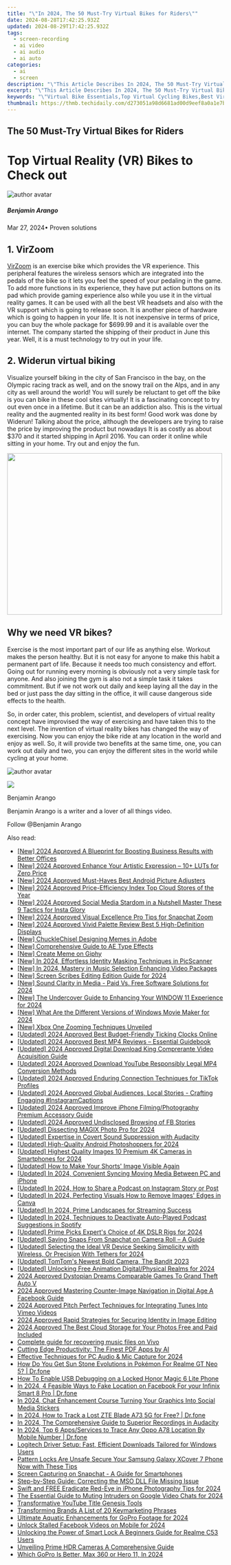 ```yaml
---
title: "\"In 2024, The 50 Must-Try Virtual Bikes for Riders\""
date: 2024-08-28T17:42:25.932Z
updated: 2024-08-29T17:42:25.932Z
tags: 
  - screen-recording
  - ai video
  - ai audio
  - ai auto
categories: 
  - ai
  - screen
description: "\"This Article Describes In 2024, The 50 Must-Try Virtual Bikes for Riders\""
excerpt: "\"This Article Describes In 2024, The 50 Must-Try Virtual Bikes for Riders\""
keywords: "\"Virtual Bike Essentials,Top Virtual Cycling Bikes,Best Virtual Bike Options,Virtual Cycling Adventure,Virtual Bike Experience List,Key Virtual Rider Bikes,Must-Try Virtual Cycles\""
thumbnail: https://thmb.techidaily.com/d273051a98d6681ad00d9eef8a0a1e7b14cf2a7e1a69ef55a0c0753824f4548a.jpg
---
```


## The 50 Must-Try Virtual Bikes for Riders

# Top Virtual Reality (VR) Bikes to Check out

![author avatar](https://images.wondershare.com/filmora/article-images/benjamin-arango-author.jpg)

##### Benjamin Arango

 Mar 27, 2024• Proven solutions

## 1\. VirZoom

[VirZoom](https://virzoom.com/) is an exercise bike which provides the VR experience. This peripheral features the wireless sensors which are integrated into the pedals of the bike so it lets you feel the speed of your pedaling in the game. To add more functions in its experience, they have put action buttons on its pad which provide gaming experience also while you use it in the virtual reality games. It can be used with all the best VR headsets and also with the VR support which is going to release soon. It is another piece of hardware which is going to happen in your life. It is not inexpensive in terms of price, you can buy the whole package for $699.99 and it is available over the internet. The company started the shipping of their product in June this year. Well, it is a must technology to try out in your life.

## 2\. Widerun virtual biking

Visualize yourself biking in the city of San Francisco in the bay, on the Olympic racing track as well, and on the snowy trail on the Alps, and in any city as well around the world! You will surely be reluctant to get off the bike is you can bike in these cool sites virtually! It is a fascinating concept to try out even once in a lifetime. But it can be an addiction also. This is the virtual reality and the augmented reality in its best form! Good work was done by Widerun! Talking about the price, although the developers are trying to raise the price by improving the product but nowadays It is as costly as about $370 and it started shipping in April 2016\. You can order it online while sitting in your home. Try out and enjoy the fun.

<!-- affiliate ads begin -->
<a href="https://electronicx.pxf.io/c/5597632/1872456/14483" target="_top" id="1872456"><img src="//a.impactradius-go.com/display-ad/14483-1872456" border="0" alt="" width="500" height="375"/></a><img height="0" width="0" src="https://imp.pxf.io/i/5597632/1872456/14483" style="position:absolute;visibility:hidden;" border="0" />
<!-- affiliate ads end -->
## Why we need VR bikes?

Exercise is the most important part of our life as anything else. Workout makes the person healthy. But it is not easy for anyone to make this habit a permanent part of life. Because it needs too much consistency and effort. Going out for running every morning is obviously not a very simple task for anyone. And also joining the gym is also not a simple task it takes commitment. But if we not work out daily and keep laying all the day in the bed or just pass the day sitting in the office, it will cause dangerous side effects to the health.

So, in order cater, this problem, scientist, and developers of virtual reality concept have improvised the way of exercising and have taken this to the next level. The invention of virtual reality bikes has changed the way of exercising. Now you can enjoy the bike ride at any location in the world and enjoy as well. So, it will provide two benefits at the same time, one, you can work out daily and two, you can enjoy the different sites in the world while cycling at your home.

![author avatar](https://images.wondershare.com/filmora/article-images/benjamin-arango-author.jpg)

<!-- affiliate ads begin -->
<a href="https://secure.2checkout.com/order/checkout.php?PRODS=3851655&QTY=1&AFFILIATE=108875&CART=1"><img src="http://www.aiseesoft.com/avangate/30p/banner.jpg" border="0"></a>
<!-- affiliate ads end -->
Benjamin Arango

Benjamin Arango is a writer and a lover of all things video.

Follow @Benjamin Arango


<ins class="adsbygoogle"
     style="display:block"
     data-ad-format="autorelaxed"
     data-ad-client="ca-pub-7571918770474297"
     data-ad-slot="1223367746"></ins>



<ins class="adsbygoogle"
     style="display:block"
     data-ad-client="ca-pub-7571918770474297"
     data-ad-slot="8358498916"
     data-ad-format="auto"
     data-full-width-responsive="true"></ins>


<span class="atpl-alsoreadstyle">Also read:</span>
<div><ul>
<li><a href="https://fox-http.techidaily.com/new-2024-approved-a-blueprint-for-boosting-business-results-with-better-offices/"><u>[New] 2024 Approved  A Blueprint for Boosting Business Results with Better Offices</u></a></li>
<li><a href="https://fox-http.techidaily.com/new-2024-approved-enhance-your-artistic-expression-10plus-luts-for-zero-price/"><u>[New] 2024 Approved  Enhance Your Artistic Expression – 10+ LUTs for Zero Price</u></a></li>
<li><a href="https://fox-http.techidaily.com/new-2024-approved-must-haves-best-android-picture-adjusters/"><u>[New] 2024 Approved  Must-Haves  Best Android Picture Adjusters</u></a></li>
<li><a href="https://fox-http.techidaily.com/new-2024-approved-price-efficiency-index-top-cloud-stores-of-the-year/"><u>[New] 2024 Approved  Price-Efficiency Index  Top Cloud Stores of the Year</u></a></li>
<li><a href="https://fox-http.techidaily.com/new-2024-approved-social-media-stardom-in-a-nutshell-master-these-9-tactics-for-insta-glory/"><u>[New] 2024 Approved  Social Media Stardom in a Nutshell  Master These 9 Tactics for Insta Glory</u></a></li>
<li><a href="https://fox-http.techidaily.com/new-2024-approved-visual-excellence-pro-tips-for-snapchat-zoom/"><u>[New] 2024 Approved  Visual Excellence  Pro Tips for Snapchat Zoom</u></a></li>
<li><a href="https://fox-http.techidaily.com/new-2024-approved-vivid-palette-review-best-5-high-definition-displays/"><u>[New] 2024 Approved  Vivid Palette Review  Best 5 High-Definition Displays</u></a></li>
<li><a href="https://fox-http.techidaily.com/new-chucklechisel-designing-memes-in-adobe/"><u>[New] ChuckleChisel  Designing Memes in Adobe</u></a></li>
<li><a href="https://fox-http.techidaily.com/new-comprehensive-guide-to-ae-type-effects/"><u>[New] Comprehensive Guide to AE Type Effects</u></a></li>
<li><a href="https://fox-links.techidaily.com/new-create-meme-on-giphy/"><u>[New] Create Meme on Giphy</u></a></li>
<li><a href="https://fox-http.techidaily.com/new-in-2024-effortless-identity-masking-techniques-in-picscanner/"><u>[New] In 2024, Effortless Identity Masking Techniques in PicScanner</u></a></li>
<li><a href="https://fox-http.techidaily.com/new-in-2024-mastery-in-music-selection-enhancing-video-packages/"><u>[New] In 2024, Mastery in Music Selection  Enhancing Video Packages</u></a></li>
<li><a href="https://fox-http.techidaily.com/new-screen-scribes-editing-edition-guide-for-2024/"><u>[New] Screen Scribes  Editing Edition Guide for 2024</u></a></li>
<li><a href="https://screen-mirroring-recording.techidaily.com/new-sound-clarity-in-media-paid-vs-free-software-solutions-for-2024/"><u>[New] Sound Clarity in Media - Paid Vs. Free Software Solutions for 2024</u></a></li>
<li><a href="https://fox-http.techidaily.com/new-the-undercover-guide-to-enhancing-your-window-11-experience-for-2024/"><u>[New] The Undercover Guide to Enhancing Your WINDOW 11 Experience for 2024</u></a></li>
<li><a href="https://fox-http.techidaily.com/new-what-are-the-different-versions-of-windows-movie-maker-for-2024/"><u>[New] What Are the Different Versions of Windows Movie Maker for 2024</u></a></li>
<li><a href="https://fox-http.techidaily.com/new-xbox-one-zooming-techniques-unveiled/"><u>[New] Xbox One Zooming Techniques Unveiled</u></a></li>
<li><a href="https://fox-http.techidaily.com/updated-2024-approved-best-budget-friendly-ticking-clocks-online/"><u>[Updated] 2024 Approved  Best Budget-Friendly Ticking Clocks Online</u></a></li>
<li><a href="https://fox-http.techidaily.com/updated-2024-approved-best-mp4-reviews-essential-guidebook/"><u>[Updated] 2024 Approved  Best MP4 Reviews – Essential Guidebook</u></a></li>
<li><a href="https://facebook-record-videos.techidaily.com/updated-2024-approved-digital-download-king-comprerante-video-acquisition-guide/"><u>[Updated] 2024 Approved  Digital Download King  Comprerante Video Acquisition Guide</u></a></li>
<li><a href="https://facebook-record-videos.techidaily.com/updated-2024-approved-download-youtube-responsibly-legal-mp4-conversion-methods/"><u>[Updated] 2024 Approved  Download YouTube Responsibly  Legal MP4 Conversion Methods</u></a></li>
<li><a href="https://fox-http.techidaily.com/updated-2024-approved-enduring-connection-techniques-for-tiktok-profiles/"><u>[Updated] 2024 Approved  Enduring Connection Techniques for TikTok Profiles</u></a></li>
<li><a href="https://instagram-video-recordings.techidaily.com/updated-2024-approved-global-audiences-local-stories-crafting-engaging-instagramcaptions/"><u>[Updated] 2024 Approved  Global Audiences, Local Stories - Crafting Engaging #InstagramCaptions</u></a></li>
<li><a href="https://fox-http.techidaily.com/updated-2024-approved-improve-iphone-filmingphotography-premium-accessory-guide/"><u>[Updated] 2024 Approved  Improve iPhone Filming/Photography  Premium Accessory Guide</u></a></li>
<li><a href="https://facebook-video-recording.techidaily.com/updated-2024-approved-undisclosed-browsing-of-fb-stories/"><u>[Updated] 2024 Approved  Undisclosed Browsing of FB Stories</u></a></li>
<li><a href="https://fox-http.techidaily.com/updated-dissecting-magix-photo-pro-for-2024/"><u>[Updated] Dissecting MAGIX Photo Pro for 2024</u></a></li>
<li><a href="https://some-techniques.techidaily.com/updated-expertise-in-covert-sound-suppression-with-audacity/"><u>[Updated] Expertise in Covert Sound Suppression with Audacity</u></a></li>
<li><a href="https://fox-http.techidaily.com/updated-high-quality-android-photoshoppers-for-2024/"><u>[Updated] High-Quality Android Photoshoppers for 2024</u></a></li>
<li><a href="https://fox-http.techidaily.com/updated-highest-quality-images-10-premium-4k-cameras-in-smartphones-for-2024/"><u>[Updated] Highest Quality Images  10 Premium 4K Cameras in Smartphones for 2024</u></a></li>
<li><a href="https://facebook-video-share.techidaily.com/updated-how-to-make-your-shorts-image-visible-again/"><u>[Updated] How to Make Your Shorts' Image Visible Again</u></a></li>
<li><a href="https://fox-http.techidaily.com/updated-in-2024-convenient-syncing-moving-media-between-pc-and-iphone/"><u>[Updated] In 2024, Convenient Syncing  Moving Media Between PC and iPhone</u></a></li>
<li><a href="https://fox-http.techidaily.com/updated-in-2024-how-to-share-a-podcast-on-instagram-story-or-post/"><u>[Updated] In 2024, How to Share a Podcast on Instagram Story or Post</u></a></li>
<li><a href="https://fox-http.techidaily.com/updated-in-2024-perfecting-visuals-how-to-remove-images-edges-in-canva/"><u>[Updated] In 2024, Perfecting Visuals  How to Remove Images' Edges in Canva</u></a></li>
<li><a href="https://fox-http.techidaily.com/updated-in-2024-prime-landscapes-for-streaming-success/"><u>[Updated] In 2024, Prime Landscapes for Streaming Success</u></a></li>
<li><a href="https://fox-http.techidaily.com/updated-in-2024-techniques-to-deactivate-auto-played-podcast-suggestions-in-spotify/"><u>[Updated] In 2024, Techniques to Deactivate Auto-Played Podcast Suggestions in Spotify</u></a></li>
<li><a href="https://fox-http.techidaily.com/updated-prime-picks-experts-choice-of-4k-dslr-rigs-for-2024/"><u>[Updated] Prime Picks  Expert's Choice of 4K DSLR Rigs for 2024</u></a></li>
<li><a href="https://snapchat-videos.techidaily.com/updated-saving-snaps-from-snapchat-on-camera-roll-a-guide/"><u>[Updated] Saving Snaps From Snapchat on Camera Roll – A Guide</u></a></li>
<li><a href="https://fox-http.techidaily.com/updated-selecting-the-ideal-vr-device-seeking-simplicity-with-wireless-or-precision-with-tethers-for-2024/"><u>[Updated] Selecting the Ideal VR Device  Seeking Simplicity with Wireless, Or Precision With Tethers for 2024</u></a></li>
<li><a href="https://fox-http.techidaily.com/updated-tomtoms-newest-bold-camera-the-bandit-2023/"><u>[Updated] TomTom's Newest Bold Camera, The Bandit 2023</u></a></li>
<li><a href="https://fox-http.techidaily.com/updated-unlocking-free-animation-digitalphysical-realms-for-2024/"><u>[Updated] Unlocking Free Animation  Digital/Physical Realms for 2024</u></a></li>
<li><a href="https://video-screen-grab.techidaily.com/2024-approved-dystopian-dreams-comparable-games-to-grand-theft-auto-v/"><u>2024 Approved  Dystopian Dreams  Comparable Games To Grand Theft Auto V</u></a></li>
<li><a href="https://facebook-videos.techidaily.com/2024-approved-mastering-counter-image-navigation-in-digital-age-a-facebook-guide/"><u>2024 Approved  Mastering Counter-Image Navigation in Digital Age  A Facebook Guide</u></a></li>
<li><a href="https://vimeo-videos.techidaily.com/2024-approved-pitch-perfect-techniques-for-integrating-tunes-into-vimeo-videos/"><u>2024 Approved  Pitch Perfect  Techniques for Integrating Tunes Into Vimeo Videos</u></a></li>
<li><a href="https://extra-approaches.techidaily.com/2024-approved-rapid-strategies-for-securing-identity-in-image-editing/"><u>2024 Approved  Rapid Strategies for Securing Identity in Image Editing</u></a></li>
<li><a href="https://extra-tips.techidaily.com/2024-approved-the-best-cloud-storage-for-your-photos-free-and-paid-included/"><u>2024 Approved  The Best Cloud Storage for Your Photos  Free and Paid Included</u></a></li>
<li><a href="https://phone-solutions.techidaily.com/complete-guide-for-recovering-music-files-on-vivo-by-fonelab-android-recover-music/"><u>Complete guide for recovering music files on Vivo</u></a></li>
<li><a href="https://tech-savvy.techidaily.com/cutting-edge-productivity-the-finest-pdf-apps-by-ai/"><u>Cutting Edge Productivity: The Finest PDF Apps by AI</u></a></li>
<li><a href="https://screen-video-capture.techidaily.com/effective-techniques-for-pc-audio-and-mic-capture-for-2024/"><u>Effective Techniques for PC Audio & Mic Capture for 2024</u></a></li>
<li><a href="https://pokemon-go-android.techidaily.com/how-do-you-get-sun-stone-evolutions-in-pokemon-for-realme-gt-neo-5-drfone-by-drfone-virtual-android/"><u>How Do You Get Sun Stone Evolutions in Pokémon For Realme GT Neo 5? | Dr.fone</u></a></li>
<li><a href="https://unlock-android.techidaily.com/how-to-enable-usb-debugging-on-a-locked-honor-magic-6-lite-phone-by-drfone-android/"><u>How To Enable USB Debugging on a Locked Honor Magic 6 Lite Phone</u></a></li>
<li><a href="https://review-topics.techidaily.com/in-2024-4-feasible-ways-to-fake-location-on-facebook-for-your-infinix-smart-8-pro-drfone-by-drfone-virtual-android/"><u>In 2024, 4 Feasible Ways to Fake Location on Facebook For your Infinix Smart 8 Pro | Dr.fone</u></a></li>
<li><a href="https://fox-http.techidaily.com/in-2024-chat-enhancement-course-turning-your-graphics-into-social-media-stickers/"><u>In 2024, Chat Enhancement Course  Turning Your Graphics Into Social Media Stickers</u></a></li>
<li><a href="https://android-location-track.techidaily.com/in-2024-how-to-track-a-lost-zte-blade-a73-5g-for-free-drfone-by-drfone-virtual-android/"><u>In 2024, How to Track a Lost ZTE Blade A73 5G for Free? | Dr.fone</u></a></li>
<li><a href="https://fox-glue.techidaily.com/in-2024-the-comprehensive-guide-to-superior-recordings-in-audacity/"><u>In 2024, The Comprehensive Guide to Superior Recordings in Audacity</u></a></li>
<li><a href="https://android-location-track.techidaily.com/in-2024-top-6-appsservices-to-trace-any-oppo-a78-location-by-mobile-number-drfone-by-drfone-virtual-android/"><u>In 2024, Top 6 Apps/Services to Trace Any Oppo A78 Location By Mobile Number | Dr.fone</u></a></li>
<li><a href="https://driver-download.techidaily.com/logitech-driver-setup-fast-efficient-downloads-tailored-for-windows-users/"><u>Logitech Driver Setup: Fast, Efficient Downloads Tailored for Windows Users</u></a></li>
<li><a href="https://android-unlock.techidaily.com/pattern-locks-are-unsafe-secure-your-samsung-galaxy-xcover-7-phone-now-with-these-tips-by-drfone-android/"><u>Pattern Locks Are Unsafe Secure Your Samsung Galaxy XCover 7 Phone Now with These Tips</u></a></li>
<li><a href="https://tiktok-video-files.techidaily.com/screen-capturing-on-snapchat-a-guide-for-smartphones/"><u>Screen Capturing on Snapchat - A Guide for Smartphones</u></a></li>
<li><a href="https://techno-recovery.techidaily.com/step-by-step-guide-correcting-the-mso-dll-file-missing-issue/"><u>Step-by-Step Guide: Correcting the MSO DLL File Missing Issue</u></a></li>
<li><a href="https://some-skills.techidaily.com/swift-and-free-eradicate-red-eye-in-iphone-photography-tips-for-2024/"><u>Swift and FREE  Eradicate Red-Eye in iPhone Photography Tips for 2024</u></a></li>
<li><a href="https://screen-recording.techidaily.com/the-essential-guide-to-muting-intruders-on-google-video-chats-for-2024/"><u>The Essential Guide to Muting Intruders on Google Video Chats for 2024</u></a></li>
<li><a href="https://fox-http.techidaily.com/transformative-youtube-title-genesis-tools/"><u>Transformative YouTube Title Genesis Tools</u></a></li>
<li><a href="https://fox-info.techidaily.com/transforming-brands-a-list-of-20-keymarketing-phrases/"><u>Transforming Brands  A List of 20 Keymarketing Phrases</u></a></li>
<li><a href="https://fox-http.techidaily.com/ultimate-aquatic-enhancements-for-gopro-footage-for-2024/"><u>Ultimate Aquatic Enhancements for GoPro Footage for 2024</u></a></li>
<li><a href="https://facebook-video-content.techidaily.com/unlock-stalled-facebook-videos-on-mobile-for-2024/"><u>Unlock Stalled Facebook Videos on Mobile for 2024</u></a></li>
<li><a href="https://easy-unlock-android.techidaily.com/unlocking-the-power-of-smart-lock-a-beginners-guide-for-realme-c53-users-by-drfone-android/"><u>Unlocking the Power of Smart Lock A Beginners Guide for Realme C53 Users</u></a></li>
<li><a href="https://fox-http.techidaily.com/unveiling-prime-hdr-cameras-a-comprehensive-guide/"><u>Unveiling Prime HDR Cameras  A Comprehensive Guide</u></a></li>
<li><a href="https://fox-http.techidaily.com/which-gopro-is-better-max-360-or-hero-11-in-2024/"><u>Which GoPro Is Better, Max 360 or Hero 11, In 2024</u></a></li>
</ul></div>
